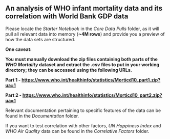 An analysis of WHO infant mortality data and its correlation with World Bank GDP data
-------------------------------------------------------------------------------------
Please locate the *Starter Notebook* in the *Core Data Pulls* folder, as it will pull all relevant data into memory (**~4M rows**) and provide you a preview of how the data sets are structured.

**One caveat:**

**You must manually download the zip files containing both parts of the *WHO Mortality* dataset and extract the .csv files to put in your working directory; they can be accessed using the following URLs.**

**Part 1 - https://www.who.int/healthinfo/statistics/Morticd10_part1.zip?ua=1**

**Part 2 - https://www.who.int/healthinfo/statistics/Morticd10_part2.zip?ua=1**

Relevant documentation pertaining to specific features of the data can be found in the *Documentation* folder.

If you want to test correlation with other factors, *UN Happiness Index* and *WHO Air Quality* data can be found in the *Correlative Factors* folder.
